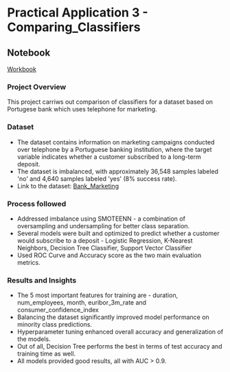# Practical Application 3 - Comparing_Classifiers

## Notebook
[Workbook](https://github.com/krupakmurthy/Comparing_Classifiers/blob/main/prompt_III_final.ipynb)

### Project Overview
This project carriws out comparison of classifiers for a dataset based on Portugese bank which uses telephone for marketing.

### Dataset
- The dataset contains information on marketing campaigns conducted over telephone by a Portuguese banking institution, where the target variable indicates whether a customer subscribed to a long-term deposit.
- The dataset is imbalanced, with approximately 36,548 samples labeled 'no' and 4,640 samples labeled 'yes' (8% success rate).
- Link to the dataset: [Bank_Marketing](https://archive.ics.uci.edu/dataset/222/bank+marketing )

### Process followed
- Addressed imbalance using SMOTEENN - a combination of oversampling and undersampling for better class separation.
- Several models were built and optimized to predict whether a customer would subscribe to a deposit - Logistic Regression, K-Nearest Neighbors, Decision Tree Classifier, Support Vector Classifier
- Used ROC Curve and Accuracy score as the two main evaluation metrics.

### Results and Insights
- The 5 most important features for training are - duration, num_employees, month, euribor_3m_rate and consumer_confidence_index
- Balancing the dataset significantly improved model performance on minority class predictions.
- Hyperparameter tuning enhanced overall accuracy and generalization of the models.
- Out of all, Decision Tree performs the best in terms of test accuracy and training time as well.
- All models provided good results, all with AUC > 0.9.

